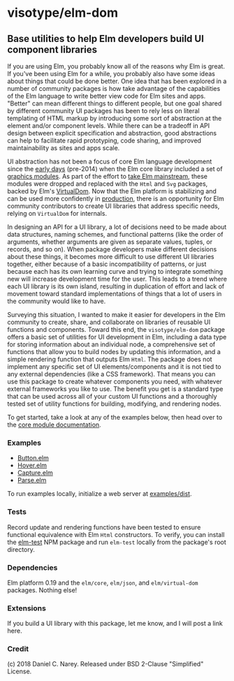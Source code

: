 # visotype/elm-dom
## Base utilities to help Elm developers build UI component libraries

If you are using Elm, you probably know all of the reasons why Elm is great. If
you've been using Elm for a while, you probably also have some ideas about
things that could be done better. One idea that has been explored in a number
of community packages is how take advantage of the capabilities of the Elm
language to write better view code for Elm sites and apps. "Better" can mean
different things to different people, but one goal shared by different community
UI packages has been to rely less on literal templating of HTML markup by
introducing some sort of abstraction at the element and/or component levels.
While there can be a tradeoff in API design between explicit specification and
abstraction, good abstractions can help to facilitate rapid prototyping, code
sharing, and improved maintainability as sites and apps scale.

UI abstraction has not been a focus of core Elm language development since the
[early days](https://www.infoq.com/presentations/Elm)
(pre-2014) when the Elm core library included a set of
[graphics modules](https://package.elm-lang.org/packages/elm-lang/core/3.0.0/Graphics-Input).
As part of the effort to
[take Elm mainstream](http://www.elmbark.com/2016/03/16/mainstream-elm-user-focused-design),
these modules were dropped and replaced with the `Html` and `Svg` packages,
backed by Elm's [VirtualDom](https://elm-lang.org/blog/blazing-fast-html).
Now that the Elm platform is stabilizing and can be used more confidently in
[production](https://elm-lang.org/blog/small-assets-without-the-headache),
there is an opportunity for Elm community contributors to create UI libraries
that address specific needs, relying on `VirtualDom` for internals.

In designing an API for a UI library, a lot of decisions need to be made about
data structures, naming schemes, and functional patterns (like the order of
arguments, whether arguments are given as separate values, tuples, or records,
and so on). When package developers make different decisions about these things,
it becomes more difficult to use different UI libraries together, either
because of a basic incompatibility of patterns, or just because each has its own
learning curve and trying to integrate something new will increase development
time for the user. This leads to a trend where each UI library is its own
island, resulting in duplication of effort and lack of movement toward standard
implementations of things that a lot of users in the community would like to
have.

Surveying this situation, I wanted to make it easier for developers in the Elm
community to create, share, and collaborate on libraries of reusable UI
functions and components. Toward this end, the `visotype/elm-dom` package offers
a basic set of utilities for UI development in Elm, including a data type for
storing information about an individual node, a comprehensive set of functions
that allow you to build nodes by updating this information, and a simple
rendering function that outputs Elm `Html`. The package does not implement any
specific set of UI elements/components and it is not tied to any external
dependencies (like a CSS framework). That means you can use this package to
create whatever components you need, with whatever external frameworks you like
to use. The benefit you get is a standard type that can be used across all of
your custom UI functions and a thoroughly tested set of utility functions for
building, modifying, and rendering nodes.

To get started, take a look at any of the examples below, then head over to the
[core module documentation](https://package.elm-lang.org/packages/visotype/elm-dom/latest/Dom).

### Examples
- [Button.elm](https://github.com/visotype/elm-dom/blob/master/examples/src/Button.elm)
- [Hover.elm](https://github.com/visotype/elm-dom/blob/master/examples/src/Hover.elm)
- [Capture.elm](https://github.com/visotype/elm-dom/blob/master/examples/src/Capture.elm)
- [Parse.elm](https://github.com/visotype/elm-dom/blob/master/examples/src/Parse.elm)

To run examples locally, initialize a web server at [examples/dist](https://github.com/visotype/elm-dom/tree/master/examples/dist).

### Tests
Record update and rendering functions have been tested to ensure functional
equivalence with Elm `Html` constructors. To verify, you can install the
[elm-test](https://www.npmjs.com/package/elm-test) NPM package and run
`elm-test` locally from the package's root directory.

### Dependencies
Elm platform 0.19 and the `elm/core`, `elm/json`, and `elm/virtual-dom`
packages. Nothing else!

### Extensions
If you build a UI library with this package, let me know, and I will post a link
here.

### Credit
(c) 2018 Daniel C. Narey. Released under BSD 2-Clause "Simplified" License.
